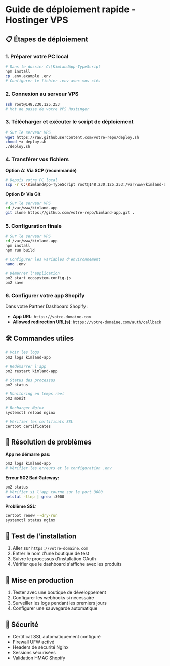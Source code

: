 # Guide de déploiement rapide - Hostinger VPS

## 📋 Étapes de déploiement

### 1. Préparer votre PC local

```bash
# Dans le dossier C:\KimlandApp-TypeScript
npm install
cp .env.example .env
# Configurer le fichier .env avec vos clés
```

### 2. Connexion au serveur VPS

```bash
ssh root@148.230.125.253
# Mot de passe de votre VPS Hostinger
```

### 3. Télécharger et exécuter le script de déploiement

```bash
# Sur le serveur VPS
wget https://raw.githubusercontent.com/votre-repo/deploy.sh
chmod +x deploy.sh
./deploy.sh
```

### 4. Transférer vos fichiers

**Option A: Via SCP (recommandé)**
```bash
# Depuis votre PC local
scp -r C:\KimlandApp-TypeScript root@148.230.125.253:/var/www/kimland-app/
```

**Option B: Via Git**
```bash
# Sur le serveur VPS
cd /var/www/kimland-app
git clone https://github.com/votre-repo/kimland-app.git .
```

### 5. Configuration finale

```bash
# Sur le serveur VPS
cd /var/www/kimland-app
npm install
npm run build

# Configurer les variables d'environnement
nano .env

# Démarrer l'application
pm2 start ecosystem.config.js
pm2 save
```

### 6. Configurer votre app Shopify

Dans votre Partner Dashboard Shopify :
- **App URL**: `https://votre-domaine.com`
- **Allowed redirection URL(s)**: `https://votre-domaine.com/auth/callback`

## 🛠️ Commandes utiles

```bash
# Voir les logs
pm2 logs kimland-app

# Redémarrer l'app
pm2 restart kimland-app

# Status des processus
pm2 status

# Monitoring en temps réel
pm2 monit

# Recharger Nginx
systemctl reload nginx

# Vérifier les certificats SSL
certbot certificates
```

## 🔧 Résolution de problèmes

**App ne démarre pas:**
```bash
pm2 logs kimland-app
# Vérifier les erreurs et la configuration .env
```

**Erreur 502 Bad Gateway:**
```bash
pm2 status
# Vérifier si l'app tourne sur le port 3000
netstat -tlnp | grep :3000
```

**Problème SSL:**
```bash
certbot renew --dry-run
systemctl status nginx
```

## 📱 Test de l'installation

1. Aller sur `https://votre-domaine.com`
2. Entrer le nom d'une boutique de test
3. Suivre le processus d'installation OAuth
4. Vérifier que le dashboard s'affiche avec les produits

## 🚀 Mise en production

1. Tester avec une boutique de développement
2. Configurer les webhooks si nécessaire
3. Surveiller les logs pendant les premiers jours
4. Configurer une sauvegarde automatique

## 🔐 Sécurité

- Certificat SSL automatiquement configuré
- Firewall UFW activé
- Headers de sécurité Nginx
- Sessions sécurisées
- Validation HMAC Shopify